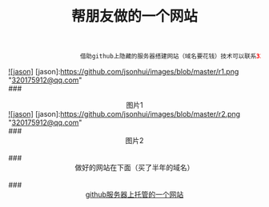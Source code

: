<!--
# <div class="text" align=center background=#005430>------新闻项目------</div><br>
```java
                    这个项目来源于XXX，现在分享出来，有些bug，技术可以联系320175912@qq.com
```

<div align=center>
<image border=0 alt="图一" src="https://github.com/jsonhui/images/blob/master/n1.png"></image>
<image border=0 alt="图一" src="https://github.com/jsonhui/images/blob/master/n1.png"></image>
<image border=0 alt="图一" src="https://github.com/jsonhui/images/blob/master/n1.png"></image>
<image border=0 alt="图一" src="https://github.com/jsonhui/images/blob/master/n1.png"></image>
<image border=0 alt="图一" src="https://github.com/jsonhui/images/blob/master/n1.png"></image>
</div>
<div align=center>
<image border-style:solid; border-width:1px; border-color:#000 alt="图1" src="https://github.com/jsonhui/images/blob/master/n1.png"/>
</div>
###<div class="text" align=center>-图片1-</div><br>
-->
# <div class="text" align=center background="#005430">帮朋友做的一个网站</div><br>
```java
                    借助github上隐藏的服务器搭建网站（域名要花钱）技术可以联系320175912@qq.com
```
[![jason]](http://my.csdn.net/jason_fish)
[jason]:https://github.com/jsonhui/images/blob/master/r1.png "320175912@qq.com"
<br>
###<div class="text" align=center>图片1</div>
[![jason]](http://my.csdn.net/jason_fish)
[jason]:https://github.com/jsonhui/images/blob/master/r2.png "320175912@qq.com"
<br>
###<div class="text" align=center>图片2</div><br>
###<div class="text" align=center>做好的网站在下面（买了半年的域名）</div><br>
###<div align=center>[github服务器上托管的一个网站](http://www.ruifengcanyin.com)</div><br>
